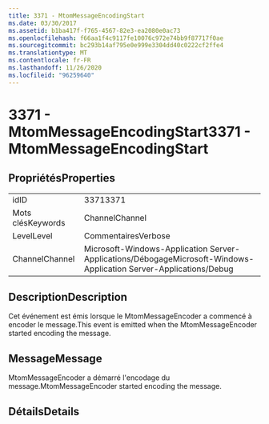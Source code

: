 ```yaml
---
title: 3371 - MtomMessageEncodingStart
ms.date: 03/30/2017
ms.assetid: b1ba417f-f765-4567-82e3-ea2080e0ac73
ms.openlocfilehash: f66aa1f4c9117fe10076c972e74bb9f87717f0ae
ms.sourcegitcommit: bc293b14af795e0e999e3304dd40c0222cf2ffe4
ms.translationtype: MT
ms.contentlocale: fr-FR
ms.lasthandoff: 11/26/2020
ms.locfileid: "96259640"
---
```

# <a name="3371---mtommessageencodingstart"></a><span data-ttu-id="4c801-102">3371 - MtomMessageEncodingStart</span><span class="sxs-lookup"><span data-stu-id="4c801-102">3371 - MtomMessageEncodingStart</span></span>

## <a name="properties"></a><span data-ttu-id="4c801-103">Propriétés</span><span class="sxs-lookup"><span data-stu-id="4c801-103">Properties</span></span>  
  
|||  
|-|-|  
|<span data-ttu-id="4c801-104">id</span><span class="sxs-lookup"><span data-stu-id="4c801-104">ID</span></span>|<span data-ttu-id="4c801-105">3371</span><span class="sxs-lookup"><span data-stu-id="4c801-105">3371</span></span>|  
|<span data-ttu-id="4c801-106">Mots clés</span><span class="sxs-lookup"><span data-stu-id="4c801-106">Keywords</span></span>|<span data-ttu-id="4c801-107">Channel</span><span class="sxs-lookup"><span data-stu-id="4c801-107">Channel</span></span>|  
|<span data-ttu-id="4c801-108">Level</span><span class="sxs-lookup"><span data-stu-id="4c801-108">Level</span></span>|<span data-ttu-id="4c801-109">Commentaires</span><span class="sxs-lookup"><span data-stu-id="4c801-109">Verbose</span></span>|  
|<span data-ttu-id="4c801-110">Channel</span><span class="sxs-lookup"><span data-stu-id="4c801-110">Channel</span></span>|<span data-ttu-id="4c801-111">Microsoft-Windows-Application Server-Applications/Débogage</span><span class="sxs-lookup"><span data-stu-id="4c801-111">Microsoft-Windows-Application Server-Applications/Debug</span></span>|  
  
## <a name="description"></a><span data-ttu-id="4c801-112">Description</span><span class="sxs-lookup"><span data-stu-id="4c801-112">Description</span></span>  

 <span data-ttu-id="4c801-113">Cet événement est émis lorsque le MtomMessageEncoder a commencé à encoder le message.</span><span class="sxs-lookup"><span data-stu-id="4c801-113">This event is emitted when the MtomMessageEncoder started encoding the message.</span></span>  
  
## <a name="message"></a><span data-ttu-id="4c801-114">Message</span><span class="sxs-lookup"><span data-stu-id="4c801-114">Message</span></span>  

 <span data-ttu-id="4c801-115">MtomMessageEncoder a démarré l'encodage du message.</span><span class="sxs-lookup"><span data-stu-id="4c801-115">MtomMessageEncoder started encoding the message.</span></span>  
  
## <a name="details"></a><span data-ttu-id="4c801-116">Détails</span><span class="sxs-lookup"><span data-stu-id="4c801-116">Details</span></span>
